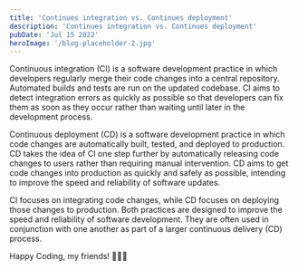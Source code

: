 ```yaml
---
title: 'Continues integration vs. Continues deployment'
description: 'Continues integration vs. Continues deployment'
pubDate: 'Jul 15 2022'
heroImage: '/blog-placeholder-2.jpg'
---
```


Continuous integration (CI) is a software development practice in which developers regularly merge their code changes into a central repository. Automated builds and tests are run on the updated codebase. CI aims to detect integration errors as quickly as possible so that developers can fix them as soon as they occur rather than waiting until later in the development process.

Continuous deployment (CD) is a software development practice in which code changes are automatically built, tested, and deployed to production. CD takes the idea of CI one step further by automatically releasing code changes to users rather than requiring manual intervention. CD aims to get code changes into production as quickly and safely as possible, intending to improve the speed and reliability of software updates.

CI focuses on integrating code changes, while CD focuses on deploying those changes to production. Both practices are designed to improve the speed and reliability of software development. They are often used in conjunction with one another as part of a larger continuous delivery (CD) process.

Happy Coding, my friends! 👨🏽‍🚒